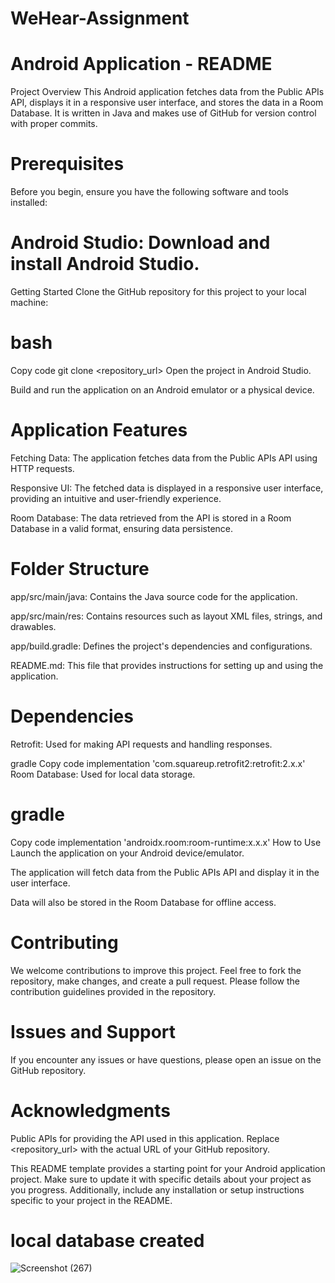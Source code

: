 # WeHear-Assignment

# Android Application - README
Project Overview
This Android application fetches data from the Public APIs API, displays it in a responsive user interface, and stores the data in a Room Database. It is written in Java and makes use of GitHub for version control with proper commits.

# Prerequisites
Before you begin, ensure you have the following software and tools installed:

# Android Studio: Download and install Android Studio.
Getting Started
Clone the GitHub repository for this project to your local machine:

# bash
Copy code
git clone <repository_url>
Open the project in Android Studio.

Build and run the application on an Android emulator or a physical device.

# Application Features
Fetching Data: The application fetches data from the Public APIs API using HTTP requests.

Responsive UI: The fetched data is displayed in a responsive user interface, providing an intuitive and user-friendly experience.

Room Database: The data retrieved from the API is stored in a Room Database in a valid format, ensuring data persistence.

# Folder Structure
app/src/main/java: Contains the Java source code for the application.

app/src/main/res: Contains resources such as layout XML files, strings, and drawables.

app/build.gradle: Defines the project's dependencies and configurations.

README.md: This file that provides instructions for setting up and using the application.

# Dependencies
Retrofit: Used for making API requests and handling responses.

gradle
Copy code
implementation 'com.squareup.retrofit2:retrofit:2.x.x'
Room Database: Used for local data storage.

# gradle
Copy code
implementation 'androidx.room:room-runtime:x.x.x'
How to Use
Launch the application on your Android device/emulator.

The application will fetch data from the Public APIs API and display it in the user interface.

Data will also be stored in the Room Database for offline access.

# Contributing
We welcome contributions to improve this project. Feel free to fork the repository, make changes, and create a pull request. Please follow the contribution guidelines provided in the repository.

# Issues and Support
If you encounter any issues or have questions, please open an issue on the GitHub repository.

# Acknowledgments
Public APIs for providing the API used in this application.
Replace <repository_url> with the actual URL of your GitHub repository.

This README template provides a starting point for your Android application project. Make sure to update it with specific details about your project as you progress. Additionally, include any installation or setup instructions specific to your project in the README.

# local database created 
![Screenshot (267)](https://github.com/RishiGandhi4/WeHear-Assignment/assets/122141117/3ae9f965-dfb0-43ad-baa3-be38944aab0a)
